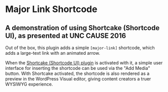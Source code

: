 # Major Link Shortcode
## A demonstration of using Shortcake (Shortcode UI), as presented at UNC CAUSE 2016

Out of the box, this plugin adds a simple `[major-link]` shortcode, which adds a large-text link with an animated arrow. 

When the [Shortcake (Shortcode UI) plugin](https://wordpress.org/plugins/shortcode-ui/) is activated with it, a simple user interface for inserting the shortcode can be used via the "Add Media" button. With Shortcake activated, the shortcode is also rendered as a preview in the WordPress Visual editor, giving content creators a truer WYSIWYG experience.
